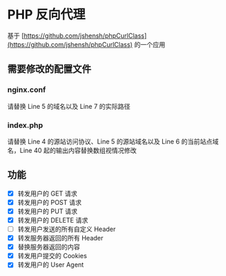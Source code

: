 PHP 反向代理
============

基于 [https://github.com/jshensh/phpCurlClass](https://github.com/jshensh/phpCurlClass) 的一个应用

## 需要修改的配置文件

### nginx.conf

请替换 Line 5 的域名以及 Line 7 的实际路径

### index.php

请替换 Line 4 的源站访问协议、Line 5 的源站域名以及 Line 6 的当前站点域名，Line 40 起的输出内容替换数组视情况修改

## 功能
- [X] 转发用户的 GET 请求
- [X] 转发用户的 POST 请求
- [X] 转发用户的 PUT 请求
- [X] 转发用户的 DELETE 请求
- [ ] 转发用户发送的所有自定义 Header
- [X] 转发服务器返回的所有 Header
- [X] 替换服务器返回的内容
- [X] 转发用户提交的 Cookies
- [X] 转发用户的 User Agent
